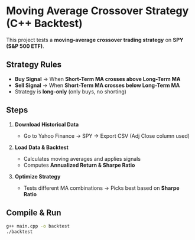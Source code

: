 # Moving Average Crossover Strategy (C++ Backtest)

This project tests a **moving-average crossover trading strategy** on **SPY (S&P 500 ETF)**.

## Strategy Rules

- **Buy Signal** → When **Short-Term MA crosses above Long-Term MA**
- **Sell Signal** → When **Short-Term MA crosses below Long-Term MA**
- Strategy is **long-only** (only buys, no shorting)

## Steps

1. **Download Historical Data**
   - Go to Yahoo Finance → SPY → Export CSV (Adj Close column used)

2. **Load Data & Backtest**
   - Calculates moving averages and applies signals
   - Computes **Annualized Return & Sharpe Ratio**

3. **Optimize Strategy**
   - Tests different MA combinations → Picks best based on **Sharpe Ratio**

## Compile & Run

```bash
g++ main.cpp -o backtest
./backtest
